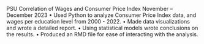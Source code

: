 PSU Correlation of Wages and Consumer Price Index   November – December 2023
•	Used Python to analyze Consumer Price Index data, and wages per education level from 2000 - 2022.
•	Made data visualizations and wrote a detailed report.
•	Using statistical models wrote conclusions on the results.
•	Produced an RMD file for ease of interacting with the analysis. 
